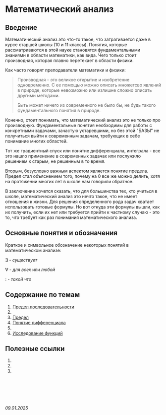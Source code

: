 <head>
    <script src="https://cdn.jsdelivr.net/npm/mathjax@3/es5/tex-mml-chtml.js"></script>
</head>


# Математический анализ

## Введение

Математический анализ это что-то такое, что затрагивается даже в курсе старшей школы (10 и 11 классы).
Понятия, которые рассматриваются в этой науке становятся фундаментальными знаниями в области математики, как вида. Чего только стоит производная, которая плавно перетекает в области физики.

Как часто говорят преподаватели математики и физики:

> Производная - это великое открытие и изобретение одновременно. 
> С ее помощью можно описать множетсво явлений в природе, 
> которые невозможно или излишне сложно описать другими методами.
>
> Быть может ничего из современного не было бы, не будь такого фундаментального понятия в природе.

Конечно, стоит понимать, что математический анализ это не только про производную. 
Фундаментальные понятия необходимы для работы с конкретными задачами, зачастую устаревшими, но без этой "БАЗЫ" не получиться выйти к современным задачам, требующих в себе понимание многих областей.

Тот же градиентный спуск или понятие дифференциала, интеграла - все это нашло применение в современных задачах или послужило решением к старым, не решенным в то время. 

Вторым, безусловно важным аспектом является понятие предела.
Предел стал объяснением того, почему на 0 все же можно делить, хотя на протяжении многих лет в школе нам говорили обратное.

В заключение хочется сказать, что для большинства тех, кто учиться в школе, математический анализ это нечто такое, что не имеет отношения к жизни. Для решения определенного рода задач хватает использовать готовые формулы. Но вот откуда эти формулы вышли, как их получить, если их нет или требуется прийти к частному случаю - это то, что требует как раз понимания математического анализа.

## Основные понятия и обозначения

Краткое и символьное обозначение некоторых понятий в математическом анализе:

$\exists$ - *существует*

$\forall$ - *для всех* или *любой*

$:$ - *такой что*



## Содержание по темам

1. [Предел последовательности](./Lecture/limit.md)
2. []()
3. [Предел]()
4. [Понятие дифференциала]()
5. []()
6. [Исследование функций]()


## Полезные ссылки

1. []()
2. []()
3. []()

<br><br>
<br><br>

###### 09.01.2025